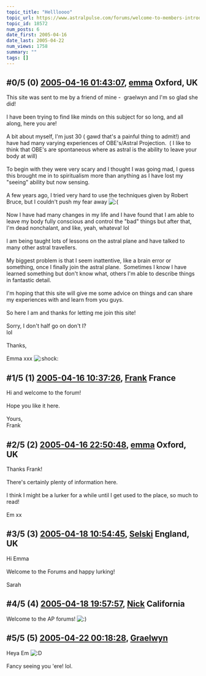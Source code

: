 ```yaml
---
topic_title: "Hellloooo"
topic_url: https://www.astralpulse.com/forums/welcome-to-members-introductions!/hellloooo
topic_id: 18572
num_posts: 6
date_first: 2005-04-16
date_last: 2005-04-22
num_views: 1758
summary: ""
tags: []
---
```


## \#0/5 (0) [2005-04-16 01:43:07](https://www.astralpulse.com/forums/index.php?msg=160537), [emma](https://www.astralpulse.com/forums/profile/?u=8855) Oxford, UK ##
<section>
This site was sent to me by a friend of mine -  graelwyn and I'm so glad she did!
<br>
<br>
I have been trying to find like minds on this subject for so long, and all along, here you are!
<br>
<br>
A bit about myself, I'm just 30 ( gawd that's a painful thing to admit!) and have had many varying experiences of OBE's/Astral Projection.  ( I like to think that OBE's are spontaneous where as astral is the ability to leave your body at will)
<br>
<br>
To begin with they were very scary and I thought I was going mad, I guess this brought me in to spiritualism more than anything as I have lost my "seeing" ability but now sensing.
<br>
<br>
A few years ago, I tried very hard to use the techniques given by Robert Bruce, but I couldn't push my fear away
<img alt=":(" class="smiley" src="https://www.astralpulse.com/forums/Smileys/fugue/sad.png" title="Sad"/>
<br>
<br>
Now I have had many changes in my life and I have found that I am able to leave my body fully conscious and control the "bad" things but after that, I'm dead nonchalant, and like, yeah, whateva! lol
<br>
<br>
I am being taught lots of lessons on the astral plane and have talked to many other astral travellers.
<br>
<br>
My biggest problem is that I seem inattentive, like a brain error or something, once I finally join the astral plane.  Sometimes I know I have learned something but don't know what, others I'm able to describe things in fantastic detail.
<br>
<br>
I'm hoping that this site will give me some advice on things and can share my experiences with and learn from you guys.
<br>
<br>
So here I am and thanks for letting me join this site!
<br>
<br>
Sorry, I don't half go on don't I?
<br>
lol
<br>
<br>
Thanks,
<br>
<br>
Emma xxx
<img alt=":shock:" class="smiley" src="https://www.astralpulse.com/forums/Smileys/fugue/shocked.png" title="Shocked"/>
</section>

## \#1/5 (1) [2005-04-16 10:37:26](https://www.astralpulse.com/forums/index.php?msg=160565), [Frank](https://www.astralpulse.com/forums/profile/?u=359) France ##
<section>
Hi and welcome to the forum!
<br>
<br>
Hope you like it here.
<br>
<br>
Yours,
<br>
Frank
</section>

## \#2/5 (2) [2005-04-16 22:50:48](https://www.astralpulse.com/forums/index.php?msg=160620), [emma](https://www.astralpulse.com/forums/profile/?u=8855) Oxford, UK ##
<section>
Thanks Frank!
<br>
<br>
There's certainly plenty of information here.
<br>
<br>
I think I might be a lurker for a while until I get used to the place, so much to read!
<br>
<br>
Em xx
</section>

## \#3/5 (3) [2005-04-18 10:54:45](https://www.astralpulse.com/forums/index.php?msg=160784), [Selski](https://www.astralpulse.com/forums/profile/?u=6012) England, UK ##
<section>
Hi Emma
<br>
<br>
Welcome to the Forums and happy lurking!
<br>
<br>
Sarah
</section>

## \#4/5 (4) [2005-04-18 19:57:57](https://www.astralpulse.com/forums/index.php?msg=160865), [Nick](https://www.astralpulse.com/forums/profile/?u=2080) California ##
<section>
Welcome to the AP forums!
<img alt=":)" class="smiley" src="https://www.astralpulse.com/forums/Smileys/fugue/smiley.png" title="Smiley"/>
</section>

## \#5/5 (5) [2005-04-22 00:18:28](https://www.astralpulse.com/forums/index.php?msg=161344), [Graelwyn](https://www.astralpulse.com/forums/profile/?u=7334)  ##
<section>
Heya Em
<img alt=":D" class="smiley" src="https://www.astralpulse.com/forums/Smileys/fugue/cheesy.png" title="Cheesy"/>
<br>
<br>
Fancy seeing you 'ere! lol.
</section>